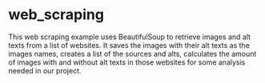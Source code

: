 # web_scraping
This web scraping example uses BeautifulSoup to retrieve images and alt texts from a list of websites.
It saves the images with their alt texts as the images names, creates a list of the sources and alts, calculates the amount of images with and without alt texts in those websites for some analysis needed in our project.
